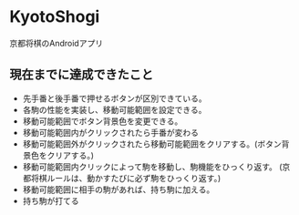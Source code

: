 # KyotoShogi
京都将棋のAndroidアプリ

## 現在までに達成できたこと
- 先手番と後手番で押せるボタンが区別できている。
- 各駒の性能を実装し、移動可能範囲を設定できる。
- 移動可能範囲でボタン背景色を変更できる。
- 移動可能範囲内がクリックされたら手番が変わる
- 移動可能範囲外がクリックされたら移動可能範囲をクリアする。(ボタン背景色をクリアする。)
- 移動可能範囲内クリックによって駒を移動し、駒機能をひっくり返す。
(京都将棋ルールは、動かすたびに必ず駒をひっくり返す。)
- 移動可能範囲に相手の駒があれば、持ち駒に加える。
- 持ち駒が打てる
